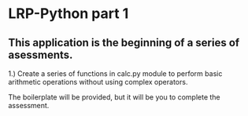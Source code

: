 # LRP-Python part 1

## This application is the beginning of a series of asessments.

1.) Create a series of functions in calc.py module to perform basic arithmetic operations without using complex operators.

The boilerplate will be provided, but it will be you to complete the assessment.
